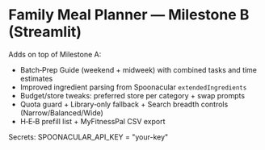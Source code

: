 # Family Meal Planner — Milestone B (Streamlit)

Adds on top of Milestone A:
- Batch‑Prep Guide (weekend + midweek) with combined tasks and time estimates
- Improved ingredient parsing from Spoonacular `extendedIngredients`
- Budget/store tweaks: preferred store per category + swap prompts
- Quota guard + Library‑only fallback + Search breadth controls (Narrow/Balanced/Wide)
- H‑E‑B prefill list + MyFitnessPal CSV export

Secrets:
SPOONACULAR_API_KEY = "your-key"
